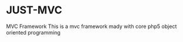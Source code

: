 JUST-MVC
========

MVC Framework
This is a mvc framework mady with core php5 object oriented programming 
